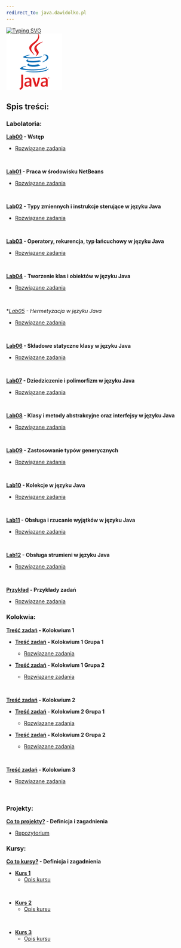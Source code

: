 ```yaml
---
redirect_to: java.dawidolko.pl
---
```


[![Typing SVG](https://readme-typing-svg.herokuapp.com?font=Fira+Code&weight=500&size=40&pause=1000&color=000000&width=600&height=100&lines=J%C4%99zyk+JAVA)](https://git.io/typing-svg)
<br>![JAVA](java.png)

## Spis treści:

### Labolatoria:

**[Lab00](LAB00/README.md) - Wstęp**
 - [Rozwiązane zadania](https://github.com/dawidolko/Programming-Java/tree/master/LAB00)

<br>


**[Lab01](LAB01/README.md) - Praca w środowisku NetBeans**
 - [Rozwiązane zadania](https://github.com/dawidolko/Programming-Java/tree/master/LAB01)

<br>

**[Lab02](Lab02/README.md) - Typy zmiennych i instrukcje sterujące w języku Java**
 - [Rozwiązane zadania](https://github.com/dawidolko/Programming-Java/tree/master/Lab02)

<br>

**[Lab03](Lab03/README.md) - Operatory, rekurencja, typ łańcuchowy w języku Java**
 - [Rozwiązane zadania](https://github.com/dawidolko/Programming-Java/tree/master/Lab03)

<br>

**[Lab04](Lab04/README.md) - Tworzenie klas i obiektów w języku Java**
 - [Rozwiązane zadania](https://github.com/dawidolko/Programming-Java/tree/master/Lab04)

<br>

**[Lab05](Lab05/README.md) - Hermetyzacja w języku Java*
 - [Rozwiązane zadania](https://github.com/dawidolko/Programming-Java/tree/master/Lab05)

<br>

**[Lab06](Lab06/README.md) - Składowe statyczne klasy w języku Java**
 - [Rozwiązane zadania](https://github.com/dawidolko/Programming-Java/tree/master/Lab06)

<br>

**[Lab07](Lab07/README.md) -  Dziedziczenie i polimorfizm w języku Java**
 - [Rozwiązane zadania](https://github.com/dawidolko/Programming-Java/tree/master/Lab07)

<br>

**[Lab08](Lab08/README.md) - Klasy i metody abstrakcyjne oraz interfejsy w języku Java**
 - [Rozwiązane zadania](https://github.com/dawidolko/Programming-Java/tree/master/Lab08)

<br>

**[Lab09](Lab09/README.md) - Zastosowanie typów generycznych**
 - [Rozwiązane zadania](https://github.com/dawidolko/Programming-Java/tree/master/Lab09)

<br>

**[Lab10](Lab10/README.md) - Kolekcje w języku Java**
 - [Rozwiązane zadania](https://github.com/dawidolko/Programming-Java/tree/master/Lab10)

<br>

**[Lab11](Lab11/README.md) - Obsługa i rzucanie wyjątków w języku Java**
 - [Rozwiązane zadania](https://github.com/dawidolko/Programming-Java/tree/master/Lab11)

<br>

**[Lab12](Lab12/README.md) - Obsługa strumieni w języku Java**
 - [Rozwiązane zadania](https://github.com/dawidolko/Programming-Java/tree/master/Lab12)

<br>


**[Przykład](Example/README.md) - Przykłady zadań**
 - [Rozwiązane zadania](https://github.com/dawidolko/Programming-Java/tree/master/Example)

### Kolokwia: 

 **[Treść zadań](Kolokwium/README.md) - Kolokwium 1**

- **[Treść zadań](Kolokwium/exam1/README.md) - Kolokwium 1 Grupa 1**
  - [Rozwiązane zadania](https://github.com/dawidolko/Programming-Java/tree/master/Kolokwium/exam1/kolokwium1/kolokwium/src)

- **[Treść zadań](Kolokwium/exam1v2//README.md) - Kolokwium 1 Grupa 2**
  - [Rozwiązane zadania](https://github.com/dawidolko/Programming-Java/tree/master/Kolokwium/exam1v2/kolokwium1v2/kolokwium1/src)
 
 <br>

  **[Treść zadań](Kolokwium/README.md) - Kolokwium 2**

- **[Treść zadań](Kolokwium/exam2/README.md) - Kolokwium 2 Grupa 1**
  - [Rozwiązane zadania](https://github.com/dawidolko/Programming-Java/tree/master/Kolokwium/exam2/kolokwium%202/kolokwium2/src)

- **[Treść zadań](Kolokwium/exam2v2/README.md) - Kolokwium 2 Grupa 2**
  - [Rozwiązane zadania](https://github.com/dawidolko/Programming-Java/tree/master/Kolokwium/exam2v2/kolokwium2v2/kolokwium2/src)
 
 <br>

 **[Treść zadań](Kolokwium/exam3/README.md) - Kolokwium 3**
  - [Rozwiązane zadania](https://github.com/dawidolko/Programming-Java/tree/master/Kolokwium/exam3/Kolokwium3/untitled/src)

<br> 

### Projekty:

**[Co to projekty?](Projects/README.md) - Definicja i zagadnienia**
 - [Repozytorium](https://github.com/dawidolko/Programming-Java/tree/master/Projects)


### Kursy:

**[Co to kursy?](Courses/README.md) - Definicja i zagadnienia**
- **[Kurs 1](https://github.com/dawidolko/Programming-Java/tree/master/Courses/Kurs%201)**
  - [Opis kursu](Courses/Course1/README.md)

<br>
  
- **[Kurs 2](https://github.com/dawidolko/Programming-Java/tree/master/Courses/Kurs%202)**
  - [Opis kursu](Courses/Course2/README.md)

<br>
  
- **[Kurs 3](https://github.com/dawidolko/Programming-Java/tree/master/Courses/Kurs%203)**
  - [Opis kursu](Courses/Course3/README.md)
